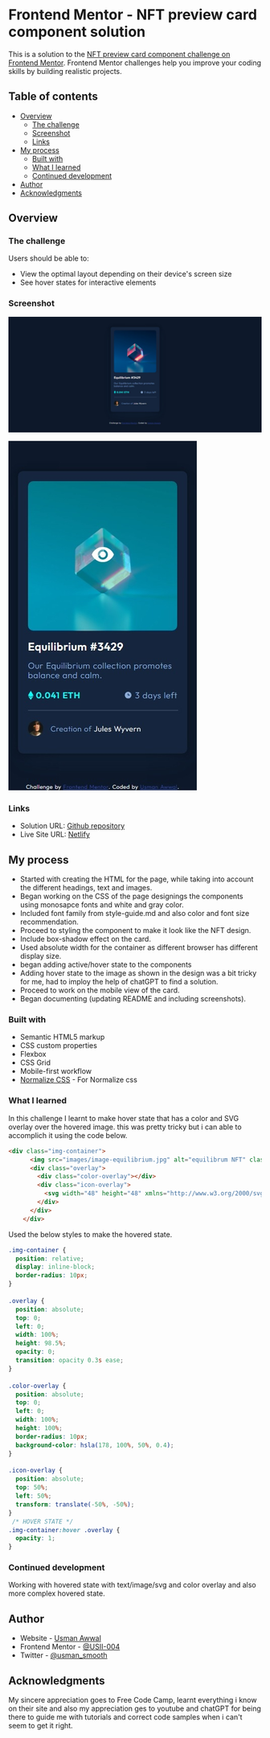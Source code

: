 # Frontend Mentor - NFT preview card component solution

This is a solution to the [NFT preview card component challenge on Frontend Mentor](https://www.frontendmentor.io/challenges/nft-preview-card-component-SbdUL_w0U). Frontend Mentor challenges help you improve your coding skills by building realistic projects. 

## Table of contents

- [Overview](#overview)
  - [The challenge](#the-challenge)
  - [Screenshot](#screenshot)
  - [Links](#links)
- [My process](#my-process)
  - [Built with](#built-with)
  - [What I learned](#what-i-learned)
  - [Continued development](#continued-development)
- [Author](#author)
- [Acknowledgments](#acknowledgments)


## Overview

### The challenge

Users should be able to:

- View the optimal layout depending on their device's screen size
- See hover states for interactive elements

### Screenshot

![Desktop view](./screenshots/Deskatop_view.jpeg)

![Mobile view](./screenshots/Mobile_view.jpeg)

### Links

- Solution URL: [Github repository](https://github.com/USII-004/frontend-mentor-nftPreviewCard)
- Live Site URL: [Netlify](https://fmnpc.netlify.app/)

## My process

- Started with creating the HTML for the page, while taking into account the different headings, text and images.
- Began working on the CSS of the page designings the components using monosapce fonts and white and gray color.
- Included font family from style-guide.md and also color and font size recommendation.
- Proceed to styling the component to make it look like the NFT design.
- Include box-shadow effect on the card.
- Used absolute width for the container as different browser has different display size.
- began adding active/hover state to the components
- Adding hover state to the image as shown in the design was a bit tricky for me, had to imploy the help of chatGPT to find a solution.
- Proceed to work on the mobile view of the card.
- Began documenting (updating README and including screenshots). 

### Built with

- Semantic HTML5 markup
- CSS custom properties
- Flexbox
- CSS Grid
- Mobile-first workflow
- [Normalize CSS](https://necolas.github.io) - For Normalize css


### What I learned

In this challenge I learnt to make hover state that has a color and SVG overlay over the hovered image. this was pretty tricky but i can able to accomplich it using the code below.



```html
<div class="img-container">
      <img src="images/image-equilibrium.jpg" alt="equilibrum NFT" class="nft-image">
      <div class="overlay">
        <div class="color-overlay"></div>
        <div class="icon-overlay">
          <svg width="48" height="48" xmlns="http://www.w3.org/2000/svg"><g fill="none" fill-rule="evenodd"><path d="M0 0h48v48H0z"/><path d="M24 9C14 9 5.46 15.22 2 24c3.46 8.78 12 15 22 15 10.01 0 18.54-6.22 22-15-3.46-8.78-11.99-15-22-15Zm0 25c-5.52 0-10-4.48-10-10s4.48-10 10-10 10 4.48 10 10-4.48 10-10 10Zm0-16c-3.31 0-6 2.69-6 6s2.69 6 6 6 6-2.69 6-6-2.69-6-6-6Z" fill="#FFF" fill-rule="nonzero"/></g></svg>
        </div>
      </div>
    </div>
```
Used the below styles to make the hovered state. 

```css
.img-container {
  position: relative;
  display: inline-block;
  border-radius: 10px;
}

.overlay {
  position: absolute;
  top: 0;
  left: 0;
  width: 100%;
  height: 98.5%;
  opacity: 0;
  transition: opacity 0.3s ease;
}

.color-overlay {
  position: absolute;
  top: 0;
  left: 0;
  width: 100%;
  height: 100%;
  border-radius: 10px;
  background-color: hsla(178, 100%, 50%, 0.4);
}

.icon-overlay {
  position: absolute;
  top: 50%;
  left: 50%;
  transform: translate(-50%, -50%);
}
 /* HOVER STATE */
.img-container:hover .overlay {
  opacity: 1;
}

```

### Continued development

Working with hovered state with text/image/svg and color overlay and  also more complex hovered state. 

## Author

- Website - [Usman Awwal](https://usman-awwal-portfolio.netlify.app/)
- Frontend Mentor - [@USII-004](https://www.frontendmentor.io/profile/USII-004)
- Twitter - [@usman_smooth](https://www.twitter.com/@usman_smooth)


## Acknowledgments

My sincere appreciation goes to Free Code Camp, learnt everything i know on their site and also my appreciation ges to youtube and chatGPT for being there to guide me with tutorials and correct code samples when i can't seem to get it right.
